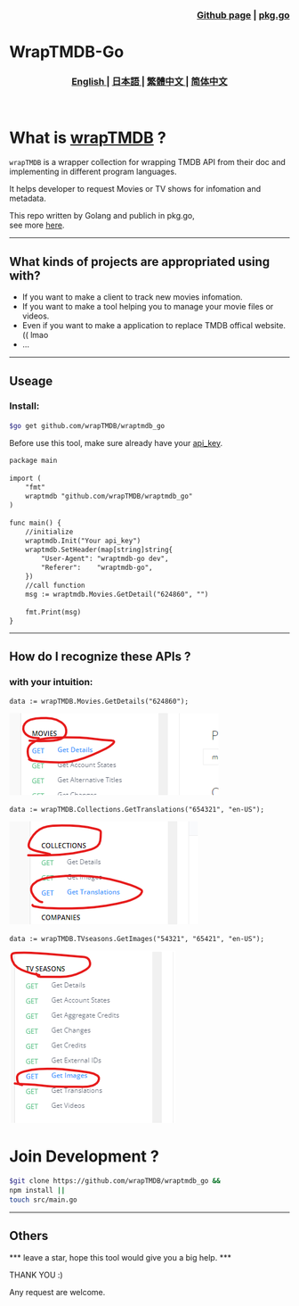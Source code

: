 
<h3 align="right">
<a href="https://github.com/wrapTMDB/wraptmdb_go">Github page</a> |
<a href="https://pkg.go.dev/github.com/wrapTMDB/wraptmdb_go">pkg.go</a>  
</h3>


# WrapTMDB-Go  
<h3>
<p align="center">
<a href="README.md"> English </a>|
<a href="/docs/README_ja.md"> 日本語 </a>|
<a href="/docs/README_zh-tw.md"> 繁體中文 </a>|
<a href="/docs/README_zh-cn.md"> 简体中文 </a>
</p>
</h3>
<br/>

# What is [wrapTMDB](https://github.com/wrapTMDB/wrapTMDB) ?

```wrapTMDB``` is a wrapper collection for wrapping TMDB API from their doc and implementing in different program languages.

It helps developer to request Movies or TV shows for infomation and metadata.<br/>

This repo written by Golang and publich in pkg.go,<br/>
see more  [here](https://github.com/wrapTMDB/wrapTMDB).
___
## What kinds of projects are appropriated using with?

- If you want to make a client to track new movies infomation.
- If you want to make a tool helping you to manage your movie files or videos.
- Even if you want to make a application to replace TMDB offical website. (( lmao
- ...

___
## Useage

### Install:

```bash
$go get github.com/wrapTMDB/wraptmdb_go
```

Before use this tool, make sure already have your [api_key](https://developers.themoviedb.org/3/getting-started/authentication).
<br/>

``` golang
package main

import (
	"fmt"
	wraptmdb "github.com/wrapTMDB/wraptmdb_go"
)

func main() {
	//initialize
	wraptmdb.Init("Your api_key")
	wraptmdb.SetHeader(map[string]string{
		"User-Agent": "wraptmdb-go dev",
		"Referer":    "wraptmdb-go",
	})
	//call function
	msg := wraptmdb.Movies.GetDetail("624860", "")

	fmt.Print(msg)
}

```
___

## How do I recognize these APIs ?

### with your intuition:

```golang
data := wrapTMDB.Movies.GetDetails("624860");
```
![alt text](docs/172714.png)

```golang
data := wrapTMDB.Collections.GetTranslations("654321", "en-US");
```
![alt text](docs/172927.png)

```golang
data := wrapTMDB.TVseasons.GetImages("54321", "65421", "en-US");
```
![alt text](docs/172331.png)



# Join Development ?
```bash
$git clone https://github.com/wrapTMDB/wraptmdb_go &&
npm install ||
touch src/main.go
```

___
## Others

*** leave a star,  hope this tool would give you a big help. ***

THANK YOU :)

Any request are welcome.